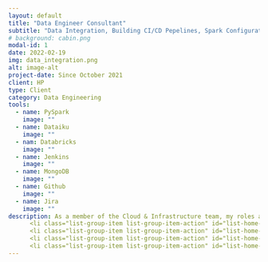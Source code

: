 ```yaml
---
layout: default
title: "Data Engineer Consultant"
subtitle: "Data Integration, Building CI/CD Pepelines, Spark Configuration"
# background: cabin.png
modal-id: 1
date: 2022-02-19
img: data_integration.png
alt: image-alt
project-date: Since October 2021
client: HP
type: Client
category: Data Engineering
tools:
  - name: PySpark
    image: ""
  - name: Dataiku
    image: ""
  - nam: Databricks
    image: ""
  - name: Jenkins
    image: ""
  - name: MongoDB
    image: ""
  - name: Github
    image: ""
  - name: Jira
    image: ""
description: As a member of the Cloud & Infrastructure team, my roles are to :<ul class="list-group">
      <li class="list-group-item list-group-item-action" id="list-home-list" data-toggle="list" role="tab" aria-controls="a">Build, maintain and optimize pipelines on Dataiku using Pyspark, SparkSQL, Dataiku recipes,...</li> 
      <li class="list-group-item list-group-item-action" id="list-home-list" data-toggle="list" role="tab" aria-controls="b">Optimize Spark configuration on Dataiku</li>
      <li class="list-group-item list-group-item-action" id="list-home-list" data-toggle="list" role="tab" aria-controls="c"> Automate data processing and loading in MongoDB using Dataiku Scenario</li>
      <li class="list-group-item list-group-item-action" id="list-home-list" data-toggle="list" role="tab" aria-controls="d"> Create environments and version our projects on Dataiku using Github</li>
---
```

